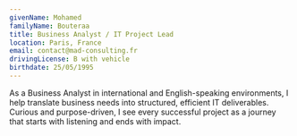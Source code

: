 ```yaml
---
givenName: Mohamed
familyName: Bouteraa
title: Business Analyst / IT Project Lead
location: Paris, France
email: contact@mad-consulting.fr
drivingLicense: B with vehicle
birthdate: 25/05/1995
---
```


As a Business Analyst in international and English-speaking environments, I help translate business needs into structured, efficient IT deliverables. Curious and purpose-driven, I see every successful project as a journey that starts with listening and ends with impact.

